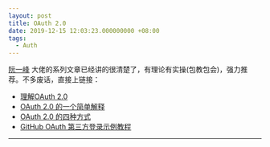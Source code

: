 ```yaml
---
layout: post
title: OAuth 2.0
date: 2019-12-15 12:03:23.000000000 +08:00
tags: 
  - Auth
---
```


<a href="http://www.ruanyifeng.com/home.html" target="_blank">阮一峰</a> 大佬的系列文章已经讲的很清楚了，有理论有实操(包教包会)，强力推荐。不多废话，直接上链接：

- <a href="http://www.ruanyifeng.com/blog/2014/05/oauth_2_0.html" target="_blank">理解OAuth 2.0</a>
- <a href="http://www.ruanyifeng.com/blog/2019/04/oauth_design.html" target="_blank">OAuth 2.0 的一个简单解释</a>
- <a href="https://www.ruanyifeng.com/blog/2019/04/oauth-grant-types.html" target="_blank">OAuth 2.0 的四种方式</a>
- <a href="https://www.ruanyifeng.com/blog/2019/04/github-oauth.html" target="_blank">GitHub OAuth 第三方登录示例教程</a>

<hr />